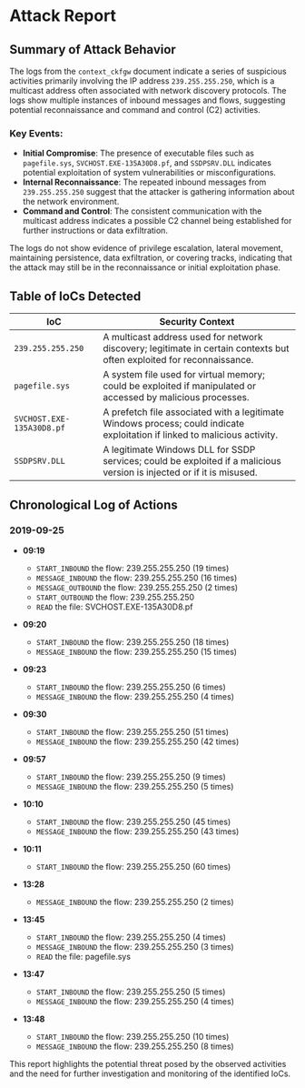 # Attack Report

## Summary of Attack Behavior

The logs from the `context_ckfgw` document indicate a series of suspicious activities primarily involving the IP address `239.255.255.250`, which is a multicast address often associated with network discovery protocols. The logs show multiple instances of inbound messages and flows, suggesting potential reconnaissance and command and control (C2) activities.

### Key Events:
- **Initial Compromise**: The presence of executable files such as `pagefile.sys`, `SVCHOST.EXE-135A30D8.pf`, and `SSDPSRV.DLL` indicates potential exploitation of system vulnerabilities or misconfigurations.
- **Internal Reconnaissance**: The repeated inbound messages from `239.255.255.250` suggest that the attacker is gathering information about the network environment.
- **Command and Control**: The consistent communication with the multicast address indicates a possible C2 channel being established for further instructions or data exfiltration.

The logs do not show evidence of privilege escalation, lateral movement, maintaining persistence, data exfiltration, or covering tracks, indicating that the attack may still be in the reconnaissance or initial exploitation phase.

## Table of IoCs Detected

| IoC                             | Security Context                                                                                     |
|---------------------------------|-----------------------------------------------------------------------------------------------------|
| `239.255.255.250`              | A multicast address used for network discovery; legitimate in certain contexts but often exploited for reconnaissance. |
| `pagefile.sys`                  | A system file used for virtual memory; could be exploited if manipulated or accessed by malicious processes. |
| `SVCHOST.EXE-135A30D8.pf`      | A prefetch file associated with a legitimate Windows process; could indicate exploitation if linked to malicious activity. |
| `SSDPSRV.DLL`                   | A legitimate Windows DLL for SSDP services; could be exploited if a malicious version is injected or if it is misused. |

## Chronological Log of Actions

### 2019-09-25

- **09:19**
  - `START_INBOUND` the flow: 239.255.255.250 (19 times)
  - `MESSAGE_INBOUND` the flow: 239.255.255.250 (16 times)
  - `MESSAGE_OUTBOUND` the flow: 239.255.255.250 (2 times)
  - `START_OUTBOUND` the flow: 239.255.255.250
  - `READ` the file: SVCHOST.EXE-135A30D8.pf

- **09:20**
  - `START_INBOUND` the flow: 239.255.255.250 (18 times)
  - `MESSAGE_INBOUND` the flow: 239.255.255.250 (15 times)

- **09:23**
  - `START_INBOUND` the flow: 239.255.255.250 (6 times)
  - `MESSAGE_INBOUND` the flow: 239.255.255.250 (4 times)

- **09:30**
  - `START_INBOUND` the flow: 239.255.255.250 (51 times)
  - `MESSAGE_INBOUND` the flow: 239.255.255.250 (42 times)

- **09:57**
  - `START_INBOUND` the flow: 239.255.255.250 (9 times)
  - `MESSAGE_INBOUND` the flow: 239.255.255.250 (5 times)

- **10:10**
  - `START_INBOUND` the flow: 239.255.255.250 (45 times)
  - `MESSAGE_INBOUND` the flow: 239.255.255.250 (43 times)

- **10:11**
  - `START_INBOUND` the flow: 239.255.255.250 (60 times)

- **13:28**
  - `MESSAGE_INBOUND` the flow: 239.255.255.250 (2 times)

- **13:45**
  - `START_INBOUND` the flow: 239.255.255.250 (4 times)
  - `MESSAGE_INBOUND` the flow: 239.255.255.250 (3 times)
  - `READ` the file: pagefile.sys

- **13:47**
  - `START_INBOUND` the flow: 239.255.255.250 (5 times)
  - `MESSAGE_INBOUND` the flow: 239.255.255.250 (4 times)

- **13:48**
  - `START_INBOUND` the flow: 239.255.255.250 (10 times)
  - `MESSAGE_INBOUND` the flow: 239.255.255.250 (8 times)

This report highlights the potential threat posed by the observed activities and the need for further investigation and monitoring of the identified IoCs.